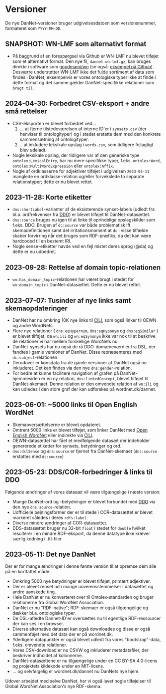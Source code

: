 # Versioner
De nye DanNet-versioner bruger udgivelsesdatoen som versionsnummer, formateret som `YYYY-MM-DD`.

## **SNAPSHOT**: WN-LMF som alternativt format
* På baggrund af en forespørgsel via Github er WN-LMF nu blevet tilføjet som et alternativt format. Den nye fil, `dannet-wn-lmf.gz`, kan bruges direkte i software som [goodmami/wn](https://github.com/goodmami/wn) (se også: [eksempel på Github](https://github.com/kuhumcst/DanNet/blob/master/examples/wn_lmf_query.py)). Desværre understøtter WN-LMF ikke det fulde sortiment af data som findes i DanNet; eksempelvis er vores ontologiske typer ikke at finde i dette format og det samme gælder DanNet-specifikke relationer som `brugt til`.

## **2024-04-30**: Forbedret CSV-eksport + andre små rettelser
* CSV-eksporten er blevet forbedret ved...
    1. ... at fjerne tilstedeværelsen af interne ID'er i `synsets.csv` (der henviser til ontologityper) og i stedet erstatte dem med den konkrete sammensætning af ontologityper.
    2. .. at inkludere leksikale opslag i `words.csv`, som tidligere fejlagtigt blev udeladt.
* Nogle leksikale opslag, der tidligere var af den generiske type `ontolex:LexicalEntry`, har nu mere specifikke typer, f.eks. `ontolex:Word`, `ontolex:MultiWordExpression` eller `ontolex:Affix`.
* Nogle af ordklasserne for adjektiver tilføjet i udgivelsen `2023-05-11` manglede en ordklasse-relation og/eller forvekslede to separate relationstyper; dette er nu blevet rettet.

## **2023-11-28**: Korte etiketter
* `dns:shortLabel`-varianter af de eksisterende synset-labels (udledt fra bl.a. ordfrekvenser fra [DDO](https://ordnet.dk/ddo)) er blevet tilføjet til DanNet-datasættet.
* `dns:source` bruges nu igen til at linke til oprindelige opslagskilder som f.eks. DDO. Brugen af `dc:source` var både problematisk ift. skemadefinitionen samt det irritationsmoment at `dc` i visse tilfælde skaber forvirring når det bruges som RDF-præfiks, da det kan være hardcoded til en bestemt IRI.
* Nogle sense-etiketter havde ved en fejl mistet deres sprog (@da) og dette er nu udbedret.

## **2023-09-28**: Rettelse af domain topic-relationen
* `wn:has_domain_topic`-relationen har været brugt i stedet for `wn:domain_topic` i DanNet-datasættet. Dette er nu blevet rettet.

## **2023-07-07**: Tusinder af nye links samt skemaopdateringer
* DanNet har nu omkring 10K nye links til [CILI](https://github.com/globalwordnet/cili), som også linker til OEWN og andre WordNets.
* Flere nye relationer ( `dns:eqHypernym`, `dns:eqHyponym` og `dns:eqSimilar` ) er blevet tilføjet, da `wn:ili` og `wn:eqSynonym` ikke var nok til at beskrive de relationer vi har mellem forskellige WordNets nu.
* DanNet-synsets har nu også de rå DDO-domæneværdier fra DSL, der fandtes i gamle versioner af DanNet. Disse repræsenteres med  `dc:subject`-relationen.
* Derudover er kønsdata fra de gamle versioner af DanNet også nu inkluderet. Det kan findes via den nye `dns:gender`-relation.
* For bedre at kunne facilitere navigation af grafen på DanNet-hjemmesiden er en ny relation, `dns:linkedConcept`, blevet tilføjet til DanNet-skemaet. Denne relation er den omvendte relation af `wn:ili` og kan udledes i den store graf der kan udforskes på wordnet.dk/dannet.

## **2023-06-01**: ~5000 links til Open English WordNet
* Skemaoversættelserne er blevet opdateret.
* Omtrent 5000 links er blevet tilføjet, som linker DanNet med [Open English WordNet](https://github.com/globalwordnet/english-wordnet) eller indirekte via [CILI](https://github.com/globalwordnet/cili).
* OEWN-datasættet har fået et medfølgende datasæt der indeholder genererede etiketter for synsets, betydninger og ord.
* `dns:dslSense` og `dns:source` er fjernet fra DanNet-skemaet (`dns:source` erstattes med `dc:source`)

## **2023-05-23**: DDS/COR-forbedringer & links til DDO
Følgende ændringer af vores datasæt vil være tilgængelige i næste version:

* Mange DanNet-ord og -betydninger er blevet forbundet med [DDO](https://ordnet.dk/ddo) via den nye `dns:source`-relation.
* Uofficielle bøjningsformer der er til stede i COR-datasættet er blevet markeret således i deres `rdfs:label`.
* Diverse mindre ændringer af COR-datasættet.
* DDS-datasættet bruger nu 32-bit `float` i stedet for `double` hvilket resulterer i en mindre RDF-eksport, da denne datatype ikke kræver særlig kodning i .ttl-filer.

## **2023-05-11**: Det nye DanNet
Der er for mange ændringer i denne første version til at opremse dem alle på en kortfattet måde:

* Omkring 5000 nye betydninger er blevet tilføjet, primært adjektiver.
* Der er blevet renset ud i mange uoverensstemmelser i datasættet og andre uønskede ting.
* Hele DanNet er nu konverteret over til Ontolex-standarden og bruger relationerne fra Global WordNet Association.
* DanNet er nu "RDF-native"; RDF-skemaer er også tilgængelige og dækker bl.a. ontologiske typer.
* De DSL-afledte Dannet-ID'er oversættes nu til egentlige RDF-ressourcer der kan ses i en browser.
* Diverse alternative datasæt kan også downloades og disse er også sammenføjet med det data der er på wordnet.dk.
* Yderligere datapunkter er også blevet udledt fra vores "bootstrap"-data, f.eks. omvendte relationer.
* Vores CSV-download er nu CSVW og inkluderer metadatafiler, der beskriver indholdet af kolonnerne.
* DanNet-datasættene er nu tilgængelige under en CC BY-SA 4.0-licens og projektets kildekode under en MIT-licens.
* ... og selvfølgelig er wordnet.dk/dannet nu DanNets nye hjem.

Udover arbejdet med selve DanNet, har vi også lavet nogle tilføjelser til Global WordNet Association's nye RDF-skema.
